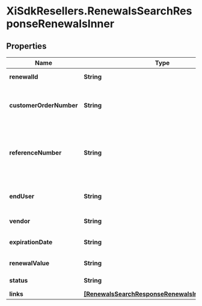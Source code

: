 # XiSdkResellers.RenewalsSearchResponseRenewalsInner

## Properties

Name | Type | Description | Notes
------------ | ------------- | ------------- | -------------
**renewalId** | **String** | Unique renewal ID. | [optional] 
**customerOrderNumber** | **String** | The reseller&#39;s order number for reference in their system. | [optional] 
**referenceNumber** | **String** | Renewal reference number. It could be notification id or quote number. | [optional] 
**endUser** | **String** | The company name for the end user/customer. | [optional] 
**vendor** | **String** | The name of the vendor. | [optional] 
**expirationDate** | **String** | Renewal expiration date. | [optional] 
**renewalValue** | **String** | The value of the renewal. | [optional] 
**status** | **String** | The status of the renewal. | [optional] 
**links** | [**[RenewalsSearchResponseRenewalsInnerLinksInner]**](RenewalsSearchResponseRenewalsInnerLinksInner.md) |  | [optional] 


